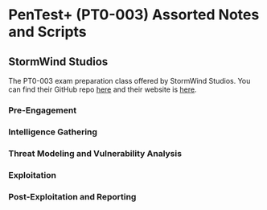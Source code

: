 # PenTest+ (PT0-003) Assorted Notes and Scripts
## StormWind Studios

The PT0-003 exam preparation class offered by StormWind Studios. You can find their GitHub repo [here](https://github.com/stormwindstudios) and their website is [here](https://stormwindstudios.com). 

### Pre-Engagement

### Intelligence Gathering

### Threat Modeling and Vulnerability Analysis

### Exploitation

### Post-Exploitation and Reporting
